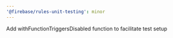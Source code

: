 ```yaml
---
'@firebase/rules-unit-testing': minor
---
```


Add withFunctionTriggersDisabled function to facilitate test setup
